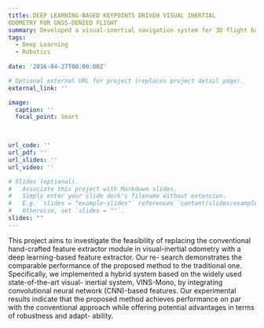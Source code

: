```yaml
---
title: DEEP LEARNING-BASED KEYPOINTS DRIVEN VISUAL INERTIAL
ODOMETRY FOR GNSS-DENIED FLIGHT
summary: Developed a visual-inertial navigation system for 3D flight based-on learning-based feature extractor. 
tags:
  - Deep Learning
  - Robotics
 
date: '2016-04-27T00:00:00Z'

# Optional external URL for project (replaces project detail page).
external_link: ''

image:
  caption: ''
  focal_point: Smart


  
url_code: ''
url_pdf: ''
url_slides: ''
url_video: ''

# Slides (optional).
#   Associate this project with Markdown slides.
#   Simply enter your slide deck's filename without extension.
#   E.g. `slides = "example-slides"` references `content/slides/example-slides.md`.
#   Otherwise, set `slides = ""`.
slides: ""
---
```


This project aims to investigate the feasibility of replacing the conventional hand-crafted feature
extractor module in visual-inertial odometry with a deep learning-based feature extractor. Our re-
search demonstrates the comparable performance of the proposed method to the traditional one.
Specifically, we implemented a hybrid system based on the widely used state-of-the-art visual-
inertial system, VINS-Mono, by integrating convolutional neural network (CNN)-based features.
Our experimental results indicate that the proposed method achieves performance on par with
the conventional approach while offering potential advantages in terms of robustness and adapt-
ability. 
